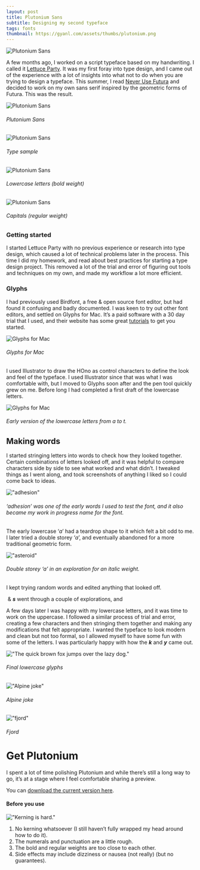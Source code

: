 ```yaml
---
layout: post
title: Plutonium Sans
subtitle: Designing my second typeface
tags: fonts
thumbnail: https://gyanl.com/assets/thumbs/plutonium.png
---
```


![Plutonium Sans](https://gyanl.com/assets/plutonium.png)

A few months ago, I worked on a script typeface based on my handwriting. I called it [Lettuce Party](/lettuce-party). It was my first foray into type design, and I came out of the experience with a lot of insights into what not to do when you are trying to design a typeface. This summer, I read [Never Use Futura](http://www.neverusefutura.com/) and decided to work on my own sans serif inspired by the geometric forms of Futura. This was the result.



![Plutonium Sans](https://gyanl.com/assets/plutonium-weights.png)

###### Plutonium Sans

![Plutonium Sans](https://gyanl.com/assets/plutonium-sample.png)

###### Type sample

![Plutonium Sans](https://gyanl.com/assets/plutonium-lower.png)

###### Lowercase letters (bold weight)

![Plutonium Sans](https://gyanl.com/assets/plutonium-capitals.png)

###### Capitals (regular weight)

### Getting started

I started Lettuce Party with no previous experience or research into type design, which caused a lot of technical problems later in the process. This time I did my homework, and read about best practices for starting a type design project. This removed a lot of the trial and error of figuring out tools and techniques on my own, and made my workflow a lot more efficient.

### Glyphs

I had previously used Birdfont, a free & open source font editor, but had found it confusing and badly documented. I was keen to try out other font editors, and settled on Glyphs for Mac. It’s a paid software with a 30 day trial that I used, and their website has some great [tutorials](https://glyphsapp.com/tutorials) to get you started.

![Glyphs for Mac](https://gyanl.com/assets/glyphs-characterset.png)

###### Glyphs for Mac

I used Illustrator to draw the HOno as control characters to define the look and feel of the typeface. I used Illustrator since that was what I was comfortable with, but I moved to Glyphs soon after and the pen tool quickly grew on me. Before long I had completed a first draft of the lowercase letters.

![Glyphs for Mac](https://gyanl.com/assets/plutonium-abc.png)

###### Early version of the lowercase letters from a to t.

## Making words

I started stringing letters into words to check how they looked together. Certain combinations of letters looked off, and it was helpful to compare characters side by side to see what worked and what didn’t. I tweaked things as I went along, and took screenshots of anything I liked so I could come back to ideas.

!["adhesion"](https://gyanl.com/assets/plutonium-adhesion.png)

###### ‘adhesion’ was one of the early words I used to test the font, and it also became my work in progress name for the font. 

The early lowercase ‘_a_’ had a teardrop shape to it which felt a bit odd to me. I later tried a double storey ‘_a_’, and eventually abandoned for a more traditional geometric form.

!["asteroid"](https://gyanl.com/assets/plutonium-asteroid.png)

###### Double storey ‘_a_’ in an exploration for an italic weight.


I kept trying random words and edited anything that looked off.


 & **_s_** went through a couple of explorations, and 

A few days later I was happy with my lowercase letters, and it was time to work on the uppercase. I followed a similar process of trial and error, creating a few characters and then stringing them together and making any modifications that felt appropriate. I wanted the typeface to look modern and clean but not too formal, so I allowed myself to have some fun with some of the letters. I was particularly happy with how the **_k_** and **_y_** came out.

!["The quick brown fox jumps over the lazy dog."](https://gyanl.com/assets/plutonium-qbf.png)

###### Final lowercase glyphs

!["Alpine joke"](https://gyanl.com/assets/plutonium-alpine-joke.png)

###### Alpine joke

!["fjord"](https://gyanl.com/assets/plutonium-fjord.png)

###### Fjord

# **Get Plutonium**

I spent a lot of time polishing Plutonium and while there’s still a long way to go, it’s at a stage where I feel comfortable sharing a preview.

You can [download the current version here](https://www.dropbox.com/s/th77rs67prpvxh7/Plutonium-Sans-13March18.zip?dl=0).

#### Before you use

!["Kerning is hard."](https://gyanl.com/assets/plutonium-kerning.png)

1. No kerning whatsoever (I still haven’t fully wrapped my head around how to do it).
2. The numerals and punctuation are a little rough.
3. The bold and regular weights are too close to each other.
4. Side effects may include dizziness or nausea (not really) (but no guarantees).
